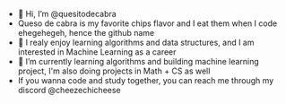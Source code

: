 - 👋 Hi, I’m @quesitodecabra
- Queso de cabra is my favorite chips flavor and I eat them when I code ehegehegeh, hence the github name
- 💞️ I realy enjoy learning algorithms and data structures, and I am interested in Machine Learning as a career
- 🌱 I’m currently learning algorithms and building machine learning project, I'm also doing projects in Math + CS as well
- If you wanna code and study together, you can reach me through my discord @cheezechicheese

<!---
quesitodecabra/quesitodecabra is a ✨ special ✨ repository because its `README.md` (this file) appears on your GitHub profile.
You can click the Preview link to take a look at your changes.
--->
